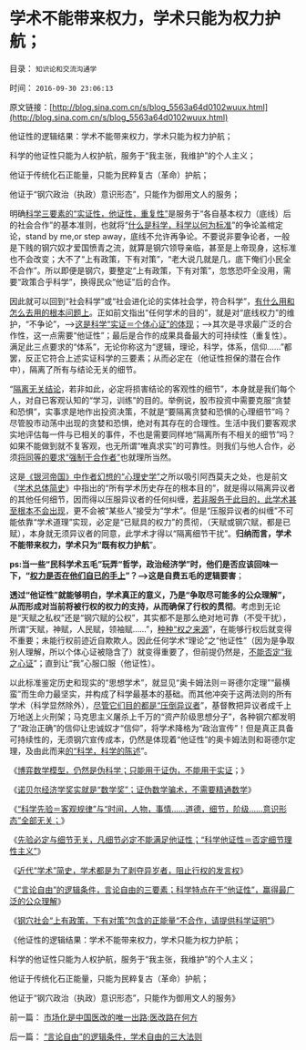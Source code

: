 # 学术不能带来权力，学术只能为权力护航；

目录： `知识论和交流沟通学` 

时间： `2016-09-30 23:06:13` 

原文链接：[http://blog.sina.com.cn/s/blog_5563a64d0102wuux.html](http://blog.sina.com.cn/s/blog_5563a64d0102wuux.html)

他证性的逻辑结果：学术不能带来权力，学术只能为权力护航；

科学的他证性只能为人权护航，服务于“我主张，我维护”的个人主义；

他证于传统化石正能量，只能为民粹复古（革命）护航；

他证于“钢穴政治（执政）意识形态”，只能作为御用文人的服务；

明确[科学三要素的“实证性，他证性，重复性”](../../../2016/9/14/“电脑智能”促进了对“人类智能”的解剖和实证认知.md)是服务于“各自基本权力（底线）后的社会合作”的基本准则，也就将“[什么是科学，科学以何为标准](../../../2009/12/22/什么是科学？科学实证性和理论和哲学.md)”的争论盖棺定论，stand
by me,or step
away，底线不允许再争论。不要说非要争论者，一般是下贱的钢穴奴才爱国愤青之流，就算是钢穴领导亲临，甚至是上帝现身，这标准也不会改变；大不了“上有政策，下有对策”，“老大说几就是几，底下俺们小民全不合作”。所以即便是钢穴，要整定“上有政策，下有对策”，忽悠恐吓全没用，需要“政策合乎科学”，换得民众“他证”后的合作。

因此就可以回到“社会科学”或“社会进化论的实体社会学，符合科学”，[有什么用和怎么去用的根本问题上](../../../2016/9/19/科学“先验＝预见性”的含义，先验在科学方法论中的应用.md)。正如前文指出“任何学术的目的”，就是对“底线权力”的维护，“不争论”，——>[这是科学“实证＝个体心证”的体现](../../../2010/10/9/个人主义就是实证科学的心证原则.md)；——>其次是寻求最广泛的合作性，这一点需要“他证性”；最后是合作的成果具备最大的可持续性（重复性）。满足此三点要求的“体系”，无论你称这为“逻辑，理论，科学，体系，信仰……”都罢，反正它符合上述实证科学的三要素；从而必定在（他证性担保的潜在合作中），隔离了所有与结论无关的细节。

“[隔离无关结论](../../../2010/10/9/波普尔批判的选择性采证和马克思的创造性伪证.md)，若非如此，必定将损害结论的客观性的细节”，本身就是我们每个人，对自已客观认知的“学习，训练”的目的。举例说，股市投资中需要克服“贪婪和恐惧”，实事求是地作出投资决策，不就是“要隔离贪婪和恐惧的心理细节”吗？尽管股市动荡中出现的贪婪和恐惧，绝对有其存在的合理性。生活中我们要客观求实地评估每一件与已相关的事件，不也是需要同样地“隔离所有不相关的细节”吗？如果不能做到就不复客观，也无所谓“唯真求实”的可靠性。则我们与他人合作，必须[将同等的要求“强制于合作者”](../../../2010/2/11/哲学是科学的负担；方法论不是理论，也不是哲学.md)也就理所当然。

这是[《银河帝国》中作者幻想的“心理史学”](../../../2016/7/15/社会前进的极简要点“治河，先治沙；兴国，先治傻”.md)之所以吸引阿西莫夫之处，也是前文《[学术总体简史](../../../2016/9/27/近代“学术”简史，“学术存在”的唯一意义.md)》中指出的“所有学术历史存在的根本目的”，就是得以隔离异议者的其他任何细节，因而得以压服异议者的任何纠缠，[若非服务于此目的，此学术甚至根本不会出现](../../../2012/3/25/科学认知不允许“学术分歧”.md)，更不会被“某些人”接受为“学术”。但是“压服异议者的纠缠”不可能依靠“学术道理”实现，必定是“已赋具的权力”的贯彻，（天赋或钢穴赋，都是已赋），本身就无须异议者的同意，此学术才得以“隔离细节干扰”。**归纳而言，学术不能带来权力，学术只为“既有权力护航**”。

**ps:当一些“民科学术五毛”玩弄“哲学，政治经济学”时，他们是否应该回味一下，“[权力是否在他们自已的手上](../../../2015/6/12/假定“虚假是真实”而论证于传统道德，自费五毛的公知范式.md)”？——>这是自费五毛的逻辑要害**；

**透过“他证性”就能够明白，学术真正的意义，乃是“争取尽可能多的公众理解”，从而形成对当前将被行权的权力的支持，从而确保了行权的贯彻**。考虑到无论是“天赋之私权”还是“钢穴赋的公权”，其实都不是那么绝对地可靠（不受干扰），所谓“天赋，神赋，人民赋，领袖赋……”，[种种“权之来源](../../../2011/4/3/“谁主张谁维护”是法制的起点.md)”，在能够行权后就变得不重要；未能行权前迹近自欺欺人。因此任何学术“理论”之“他证性”（因为是争取别人理解，所以个体心证被隐含了）就变得重要了，但前提仍然是，[不能否定“我之心证](http://darthvad.blog.163.com/blog/static/53399470201272553646700/)”；直到让“我”心服口服（他证性）。

以此标准鉴定历史和现实的“思想学术”，就显见“奥卡姆法则＝哥德尔定理”“最横蛮”而生命力最坚实，并构成了科学最基本的基础。而其他冲突于这两法则的所有学术（科学显然除外），[尽管它们目的都是“压倒异议者](../../../2009/6/19/科学实证性排斥任何哲学诡辩.md)”，基督教把异议者成千上万地送上火刑架；马克思主义屠杀上千万的“资产阶级思想分子”，各种钢穴都发明了“政治正确”的信仰让忠诚奴才“信仰”，将学术降格为“政治宣传”！但是真正具备可持续性的，无须钢穴宣传成本，仍然是体现着“他证性”的奥卡姆法则和哥德尔定理，及由此而来[的“科学，科学的陈述](../../../2009/7/5/为什么科学陈述比哲学断言诡辩有说服力.md)”。

《[博弈数学模型，仍然是伪科学；只能用于证伪，不能用于实证](../../../2016/9/23/博弈数学模型，仍然是伪科学；.md)；》

《[诺贝尔经济学奖实就是“数学奖”；证伪数学骗术，不需要精通数学](../../../2016/9/24/诺贝尔经济学奖，其实就是“诺贝尔数学奖，应用数学奖”；.md)》

《[“科学先验＝客观规律”与“时间，人物，事情……道德，细节，阶级……意识形态”全部无关；](../../../2016/9/25/为什么“科学先验”“能知过去与末来”和“真实的现代”？.md)》

《[先验必定与细节无关，凡细节必定不能满足他证性；“科学他证性＝否定细节理性主义”](../../../2016/9/26/先验必定与细节无关，凡细节必定不能满足他证性；.md)》

《[近代“学术”简史，学术都是为了剥夺异岁者，阻止行权的发言权](../../../2016/9/27/近代“学术”简史，“学术存在”的唯一意义.md)》

《[“言论自由”的逻辑条件，言论自由的三要素；科学特点在于“他证性”，赢得最广泛的公众理解](../../../2016/9/28/“言论自由”的逻辑条件，学术自由的三大法则.md)》

《[钢穴社会“上有政策，下有对策”包含的正能量“不合作，请提供科学证明”](../../../2016/9/29/社会学“他证性”的政治意义，科学特色于“三要素”；.md)》

《他证性的逻辑结果：学术不能带来权力，学术只能为权力护航；

科学的他证性只能为人权护航，服务于“我主张，我维护”的个人主义；

他证于传统化石正能量，只能为民粹复古（革命）护航；

他证于“钢穴政治（执政）意识形态”，只能作为御用文人的服务》

前一篇： [市场化是中国医改的唯一出路;医改路在何方](../../../2007/9/8/市场化是中国医改的唯一出路;医改路在何方.md)

后一篇： [“言论自由”的逻辑条件，学术自由的三大法则](../../../2016/9/28/“言论自由”的逻辑条件，学术自由的三大法则.md)

